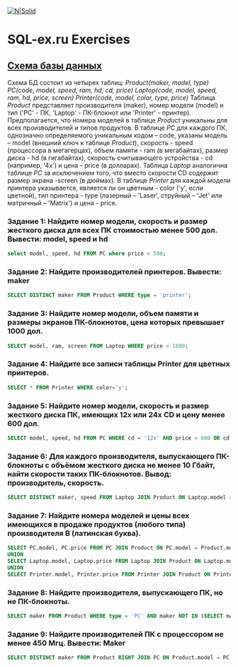 [![N|Solid](https://encrypted-tbn0.gstatic.com/images?q=tbn:ANd9GcRUEqQLS3O85FLB-K8jA0f2K8p7fWGUrzq1qQ&usqp=CAU)](https://sql-ex.ru/)

# SQL-ex.ru Exercises

## **[Схема базы данных](https://sql-ex.ru/help/select13.php#db_1)**

Схема БД состоит из четырех таблиц:
*Product(maker, model, type)*
*PC(code, model, speed, ram, hd, cd, price)*
*Laptop(code, model, speed, ram, hd, price, screen)*
*Printer(code, model, color, type, price)*
Таблица *Product* представляет производителя (maker), номер модели (model) и тип ('PC' - ПК, 'Laptop' - ПК-блокнот или 'Printer' - принтер). Предполагается, что номера моделей в таблице *Product* уникальны для всех производителей и типов продуктов. В таблице *PC* для каждого ПК, однозначно определяемого уникальным кодом – code, указаны модель – model (внешний ключ к таблице *Product*), скорость - speed (процессора в мегагерцах), объем памяти - ram (в мегабайтах), размер диска - hd (в гигабайтах), скорость считывающего устройства - cd (например, '4x') и цена - price (в долларах). Таблица *Laptop* аналогична таблице *РС* за исключением того, что вместо скорости CD содержит размер экрана -screen (в дюймах). В таблице *Printer* для каждой модели принтера указывается, является ли он цветным - color ('y', если цветной), тип принтера - type (лазерный – 'Laser', струйный – 'Jet' или матричный – 'Matrix') и цена - price.

### Задание 1: Найдите номер модели, скорость и размер жесткого диска для всех ПК стоимостью менее 500 дол. Вывести: model, speed и hd 
```sql
select model, speed, hd FROM PC where price < 500;
```
### Задание 2: Найдите производителей принтеров. Вывести: maker
```sql
SELECT DISTINCT maker FROM Product WHERE type = 'printer';
```
### Задание 3: Найдите номер модели, объем памяти и размеры экранов ПК-блокнотов, цена которых превышает 1000 дол.
```sql
SELECT model, ram, screen FROM Laptop WHERE price > 1000;
```
### Задание 4: Найдите все записи таблицы Printer для цветных принтеров.
```sql
SELECT * FROM Printer WHERE color='y';
```
### Задание 5: Найдите номер модели, скорость и размер жесткого диска ПК, имеющих 12x или 24x CD и цену менее 600 дол.
```sql
SELECT model, speed, hd FROM PC WHERE cd = '12x' AND price < 600 OR cd = '24x' AND price < 600;
```
### Задание 6: Для каждого производителя, выпускающего ПК-блокноты c объёмом жесткого диска не менее 10 Гбайт, найти скорости таких ПК-блокнотов. Вывод: производитель, скорость.
```sql
SELECT DISTINCT maker, speed FROM Laptop JOIN Product ON Laptop.model = Product.model WHERE hd>=10;
```
### Задание 7: Найдите номера моделей и цены всех имеющихся в продаже продуктов (любого типа) производителя B (латинская буква).
```sql
SELECT PC.model, PC.price FROM PC JOIN Product ON PC.model = Product.model WHERE Product.maker = 'B';
UNION
SELECT Laptop.model, Laptop.price FROM Laptop JOIN Product ON Laptop.model = Product.model WHERE Product.maker = 'B';
UNION
SELECT Printer.model, Printer.price FROM Printer JOIN Product ON Printer.model = Product.model WHERE Product.maker = 'B';
```
### Задание 8: Найдите производителя, выпускающего ПК, но не ПК-блокноты.
```sql
SELECT maker FROM Product WHERE type = 'PC' AND maker NOT IN (SELECT maker FROM Product WHERE type = 'Laptop') GROUP BY maker;
```
### Задание 9: Найдите производителей ПК с процессором не менее 450 Мгц. Вывести: Maker
```sql
SELECT DISTINCT maker FROM Product RIGHT JOIN PC ON Product.model = PC.model WHERE PC.speed >= 450;
```
